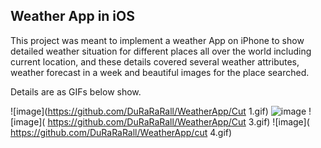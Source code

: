 ## Weather App in iOS

This project was meant to implement a weather App on iPhone to show detailed weather situation for different places all over the world including current location, and these details covered several weather attributes, weather forecast in a week and beautiful images for the place searched.

Details are as GIFs below show.

 ![image](https://github.com/DuRaRaRall/WeatherApp/Cut 1.gif)
 ![image]( https://github.com/DuRaRaRall/WeatherApp/Cut2.gif)
 ![image]( https://github.com/DuRaRaRall/WeatherApp/Cut 3.gif)
 ![image]( https://github.com/DuRaRaRall/WeatherApp/cut 4.gif)
